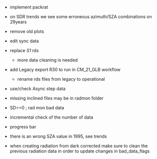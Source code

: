 
- implement packrat

- on SDR trends we see some erroneous azimuth/SZA combinations on 29years

- remove old plots
- edit sync data

- replace _S1_ rds
  - more data cleaning is needed
- add Legacy export R30 to run in CM_21_GLB workflow
  - rename rds files from legacy to operational

- use/check Async step data

- missing inclined files may be in radmon folder

- SD==0 ; rad mon bad data

- incremental check of the number of data

- progress bar

- there is an wrong SZA value in 1995, see trends

- when creating radiation from dark corrected make sure to clean the previous radiation data in order to update changes in bad_data_flags
